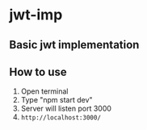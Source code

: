 # jwt-imp

## Basic jwt implementation

## How to use

1. Open terminal
2. Type "npm start dev"
3. Server will listen port 3000
4. `http://localhost:3000/`

